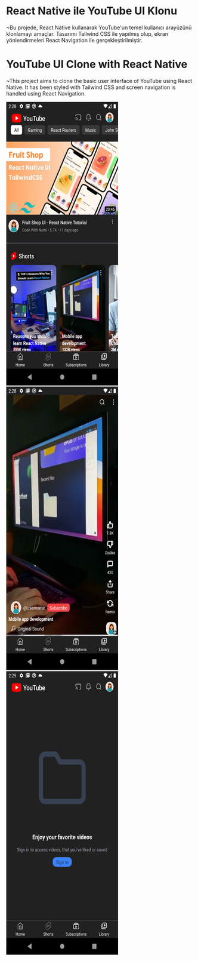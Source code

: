 # React Native ile YouTube UI Klonu

~Bu projede, React Native kullanarak YouTube'un temel kullanıcı arayüzünü klonlamayı amaçlar. Tasarımı Tailwind CSS ile yapılmış olup, ekran yönlendirmeleri React Navigation ile gerçekleştirilmiştir.

# YouTube UI Clone with React Native

~This project aims to clone the basic user interface of YouTube using React Native. It has been styled with Tailwind CSS and screen navigation is handled using React Navigation.



<img src="ss/ss.png" alt="YouTube UI Klonu" width="300" height="760">
<img src="ss/ss2.png" alt="YouTube UI Klonu" width="300" height="760">
<img src="ss/ss3.png" alt="YouTube UI Klonu" width="300" height="760">



